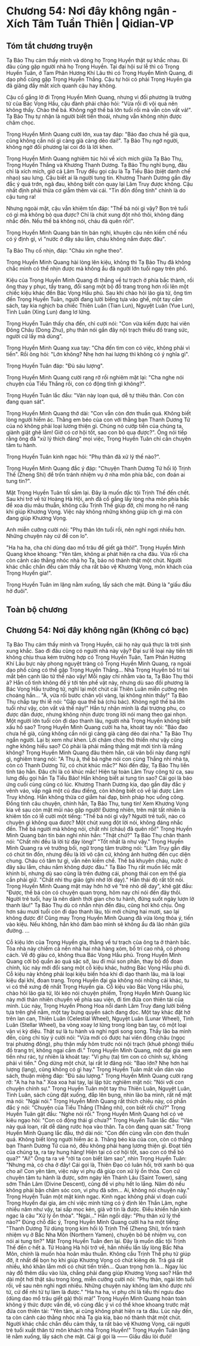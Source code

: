 # Chương 54: Nơi đây không ngân - Xích Tâm Tuần Thiên | Qidian-VP

## Tóm tắt chương truyện

Tạ Bảo Thụ cảm thấy mình và dòng họ Trọng Huyền thật sự khắc nhau. Đi đâu cũng gặp người nhà họ Trọng Huyền. Tại đại hội sư lễ thì có Trọng Huyền Tuân, ở Tam Phân Hương Khí Lâu thì có Trọng Huyền Minh Quang, đi dạo phố cũng gặp Trọng Huyền Thắng. Cậu tự hỏi có phải Trọng Huyền gia đã giăng đầy mắt xích quanh cậu hay không.

Cậu cố gắng lờ đi Trọng Huyền Minh Quang, nhưng vì đối phương là trưởng tử của Bác Vọng Hầu, cậu đành phải chào hỏi: "Vừa rồi đi vội quá nên không thấy. Chào thế bá. Không ngờ thế bá lớn tuổi rồi mà vẫn còn vất vả!". Tạ Bảo Thụ tự nhận là người biết tiến thoái, nhưng vẫn không nhịn được châm chọc.

Trọng Huyền Minh Quang cười lớn, xua tay đáp: "Bảo đao chưa hề già qua, cũng không cần nói gì càng già càng dẻo dai!". Tạ Bảo Thụ ngớ người, không ngờ đối phương lại coi đó là lời khen.

Trọng Huyền Minh Quang nghiêm túc hỏi về xích mích giữa Tạ Bảo Thụ, Trọng Huyền Thắng và Khương Thanh Dương. Tạ Bảo Thụ nghĩ bụng, đâu chỉ là xích mích, giờ cả Lâm Truy đều gọi cậu là Tạ Tiểu Bảo (biệt danh chế nhạo) sau lưng. Cậu biết ai là người tung tin. Khương Thanh Dương gần đây đắc ý quá trớn, ngã đau, không biết còn quay lại Lâm Truy được không. Cậu nhất định phải thừa cơ giẫm thêm vài cái. "Tin đồn đồng tính" chính là do cậu tung ra!

Nhưng ngoài mặt, cậu vẫn khiêm tốn đáp: "Thế bá nói gì vậy? Bọn trẻ tuổi có gì mà không bỏ qua được? Chỉ là chút xung đột nhỏ thôi, không đáng nhắc đến. Nếu thế bá không nói, cháu đã quên rồi!".

Trọng Huyền Minh Quang bán tín bán nghi, khuyên cậu nên kiềm chế nếu có ý định gì, vì "nước ở đây sâu lắm, cháu không nắm được đâu".

Tạ Bảo Thụ cố nhịn, đáp: "Cháu xin nghe theo".

Trọng Huyền Minh Quang hài lòng lên kiệu, không thì Tạ Bảo Thụ đã không chắc mình có thể nhịn được mà không ẩu đả người lớn tuổi ngay trên phố.

Kiệu của Trọng Huyền Minh Quang đi thẳng về tư trạch ở phía bắc thành, rồi ông thay y phục, tẩy trang, đổi sang một bộ đồ trang trọng hơn rồi lên một chiếc kiệu khác đến Bác Vọng Hầu phủ. Sau khi chào hỏi lão gia tử, ông tìm đến Trọng Huyền Tuân, người đang lười biếng tựa vào ghế, một tay cầm sách, tay kia nghịch ba chiếc Thiên Luân (Tian Lun), Nguyệt Luân (Yue Lun), Tinh Luân (Xing Lun) đang lơ lửng.

Trọng Huyền Tuân thấy cha đến, chỉ cười nói: "Con vừa kiếm được hai viên Đông Châu (Dong Zhu), phụ thân nói gần đây nội trạch thiếu đồ trang sức, người cứ lấy mà dùng".

Trọng Huyền Minh Quang xua tay: "Cha đến tìm con có việc, không phải vì tiền". Rồi ông hỏi: "Lớn không? Nhẹ hơn hai lượng thì không có ý nghĩa gì".

Trọng Huyền Tuân đáp: "Đủ sáu lượng".

Trọng Huyền Minh Quang cười rạng rỡ rồi nghiêm mặt lại: "Cha nghe nói chuyện của Tiểu Thắng rồi, con có động tĩnh gì không?".

Trọng Huyền Tuân lắc đầu: "Ván này loạn quá, dễ tự thiêu thân. Con còn đang quan sát".

Trọng Huyền Minh Quang thở dài: "Con vẫn còn đơn thuần quá. Không biết lòng người hiểm ác. Thằng em béo của con với thằng bạn Thanh Dương Tử của nó không phải loại lương thiện gì. Chúng nó cướp tiền của chúng ta, giành giật ghê lắm! Giờ có cơ hội tốt, sao con bỏ qua được?". Ông nói tiếp rằng ông đã "xử lý thích đáng" mọi việc, Trọng Huyền Tuân chỉ cần chuyên tâm tu hành.

Trọng Huyền Tuân kinh ngạc hỏi: "Phụ thân đã xử lý thế nào?".

Trọng Huyền Minh Quang đắc ý đáp: "Chuyện Thanh Dương Tử hối lộ Trịnh Thế (Zheng Shi) để trốn tránh nhiệm vụ ở nha môn phía bắc, con đoán ai tung tin?".

Mặt Trọng Huyền Tuân tối sầm lại. Đây là muốn đắc tội Trịnh Thế đến chết. Sau khi trở về từ Hoàng Hà Hội, anh đã cố gắng lấy lòng nha môn phía bắc để xoa dịu mâu thuẫn, không cầu Trịnh Thế giúp đỡ, chỉ mong họ nể nang khi giúp Khương Vọng. Việc này không những không giúp ích gì mà còn đang giúp Khương Vọng.

Anh miễn cưỡng cười nói: "Phụ thân lớn tuổi rồi, nên nghỉ ngơi nhiều hơn. Những chuyện này cứ để con lo".

"Ha ha ha, cha chỉ dùng dao mổ trâu để giết gà thôi!". Trọng Huyền Minh Quang khoe khoang: "Yên tâm, không ai phát hiện ra cha đâu. Vừa rồi cha còn cảnh cáo thằng nhóc nhà họ Tạ, bảo nó thành thật một chút. Người khác chắc chắn đều cảm thấy cha rất bảo vệ Khương Vọng, môn khách của Trọng Huyền gia!".

Trọng Huyền Tuân im lặng nằm xuống, lấy sách che mặt. Đúng là "giấu đầu hở đuôi".

## Toàn bộ chương

## Chương 54: Nơi đây không ngân (Không có bạc)

Tạ Bảo Thụ cảm thấy mình và Trọng Huyền, cái họ này quả thực là trời sinh xung khắc.
Sao đi đâu cũng có người nhà này vậy?
Đại sư lễ loại này tiến tới không chịu thua kém trường hợp có Trọng Huyền Tuân, Tam Phân Hương Khí Lâu bực này phong nguyệt tràng có Trọng Huyền Minh Quang, ra ngoài dạo phố cũng có thể gặp Trọng Huyền Thắng...
Nhà Trọng Huyền bố trí tai mắt bên cạnh lão tử thế nào vậy! Mỗi ngày chỉ nhằm vào ta, Tạ Bảo Thụ thôi à?
Hắn cố tình không để ý tới tên phế vật này, nhưng dù sao đối phương là Bác Vọng Hầu trưởng tử, nghĩ lại một chút cái Thiên Luân miễn cưỡng nện choáng hắn...
"À, vừa rồi bước chân vội vàng, lại không nhìn thấy!" Tạ Bảo Thụ chắp tay thi lễ nói: "Gặp qua thế bá (chú bác). Không ngờ thế bá lớn tuổi như vậy, còn vất vả thế này!"
Hắn tự nhận mình là đại trượng phu, co được dãn được, nhưng không nhịn được trong lời nói mang theo gai nhọn.
Một người lớn tuổi còn đi dạo thanh lâu, người nhà Trọng Huyền không biết xấu hổ sao?
Trọng Huyền Minh Quang cười ha ha, khoát tay nói: "Bảo đao chưa hề già, cũng không cần nói gì càng già càng dẻo dai nha."
Tạ Bảo Thụ ngẩn người.
Lại bị xem như khen.
Lời châm chọc thô thiển như vậy cũng nghe không hiểu sao? Có phải là phải mắng thẳng mặt mới tính là mắng không?
Trọng Huyền Minh Quang đâu thèm hắn, cái vãn bối này đang nghĩ gì, nghiêm trang nói: "A Thụ à, thế bá nghe nói con cùng Thắng nhi nhà ta, còn có Thanh Dương Tử, có chút khúc mắc?"
Nói đến đây, Tạ Bảo Thụ liền tỉnh táo hẳn.
Đâu chỉ là có khúc mắc!
Hiện tại toàn Lâm Truy công tử ca, sau lưng đều gọi hắn Tạ Tiểu Bảo! Hắn không biết ai tung tin sao?
Cái gọi là báo ứng cuối cùng cũng có lúc.
Khương Thanh Dương kia, dạo gần đây đắc ý vênh váo, vấp ngã một cú đau điếng, còn không biết có về lại được Lâm Truy không.
Hắn không thừa cơ giẫm hai đạp, binh pháp học uổng công.
Đồng tính câu chuyện, chính hắn, Tạ Bảo Thụ, tung tin!
Xem Khương Vọng kia về sau còn mặt mũi nào gặp người!
Đương nhiên, trên mặt tất nhiên là khiêm tốn có lễ cười một tiếng: "Thế bá nói gì vậy? Người trẻ tuổi, nào có chuyện gì không qua được? Một chút xung đột lời nói, không đáng nhắc đến. Thế bá người mà không nói, chất nhi (cháu) đã quên rồi!"
Trọng Huyền Minh Quang bán tín bán nghi nhìn hắn: "Thật chứ?"
Tạ Bảo Thụ chân thành nói: "Chất nhi đều là lời từ đáy lòng!"
"Tốt nhất là như vậy." Trọng Huyền Minh Quang ra vẻ trưởng bối, ngữ trọng tâm trường nói: "Lâm Truy gần đây có chút tin đồn, nhưng đều là lời vô căn cứ, không ảnh hưởng đến cục diện chung. Cháu có tâm tư gì, vẫn nên kiềm chế. Thế bá khuyên cháu, nước ở đây sâu lắm, cháu nắm không được đâu."
Tạ Bảo Thụ rất muốn liếc mắt khinh bỉ, nhưng dù sao cũng là trên đường cái, phong thái con em thế gia cần phải giữ.
"Chất nhi thụ giáo (ghi nhớ lời dạy)." Hắn thái độ rất tốt nói.
Trọng Huyền Minh Quang mặt mày hớn hở vẻ "trẻ nhỏ dễ dạy", khẽ gật đầu: "Được, thế bá còn có chuyện quan trọng, hôm nay chỉ nói đến đây thôi. Người trẻ tuổi, hay là nên dành thời gian cho tu hành, đừng suốt ngày lượn lờ thanh lâu!"
Tạ Bảo Thụ dù có nhẫn nhịn đến đâu, cũng hơi khó chịu.
Ông hơn sáu mươi tuổi còn đi dạo thanh lâu, tôi mới chừng hai mươi, sao lại không được đi!
Cũng may Trọng Huyền Minh Quang đã vừa lòng thỏa ý, tiến vào kiệu.
Nếu không, hắn khó đảm bảo mình sẽ không ẩu đả lão nhân giữa đường.
...

Cỗ kiệu lớn của Trọng Huyền gia, thẳng về tư trạch của ông ta ở thành bắc.
Tòa nhà này chiếm cả nền nhà hai nhà hàng xóm, bố trí cao nhã, có phong cách. Về độ giàu có, không thua Bác Vọng Hầu phủ.
Trọng Huyền Minh Quang cởi bộ quần áo quá sặc sỡ, lau đi mùi son phấn, thay bộ đồ đoan chính, lúc này mới đổi sang một cỗ kiệu khác, hướng Bác Vọng Hầu phủ đi.
Cỗ kiệu này không phải loại kiệu biến hóa khi đi dạo thanh lâu, mà là loại kiệu đại khí, đoan trang.
Trọng Huyền đại gia không nói những cái khác, tu vi có thể xưng đệ nhất Trọng Huyền gia.
Cỗ kiệu vào Bác Vọng Hầu phủ, chào hỏi lão gia tử, lôi kéo nói chuyện phiếm, Trọng Huyền Minh Quang lúc này mới thản nhiên chuyển về phía sau viện, đi tìm đứa con thiên tài của mình.
Lúc này, Trọng Huyền Phong Hoa nổi danh Lâm Truy đang lười biếng tựa trên ghế nằm, một tay bưng quyển sách đang đọc. Một tay khác đặt hờ trên lan can, Thiên Luân (Celestial Wheel), Nguyệt Luân (Lunar Wheel), Tinh Luân (Stellar Wheel), ba vòng xoay lơ lửng trong lòng bàn tay, có một loại vận vị kỳ diệu.
Thật sự là tu hành và nghỉ ngơi song song.
Thấy lão ba mình đến, cũng chỉ tùy ý cười nói: "Vừa mới có được hai viên đông châu (ngọc trai phương đông), phụ thân mấy hôm trước nói nội trạch (khuê phòng) thiếu đồ trang trí, không ngại cầm đi."
Trọng Huyền Minh Quang, một đại gia xem tiền như rác, tự nhiên là khoát tay: "Vi phụ (ta) tìm con có chính sự, không phải vì tiền."
Ông dừng một chút, lại rất lơ đãng nói: "Bao lớn? Nhẹ hơn hai lượng (lạng), cũng không có gì hay."
Trọng Huyền Tuân mắt vẫn dán vào sách, thuận miệng đáp: "Đủ sáu lượng."
Trọng Huyền Minh Quang cười rạng rỡ: "A ha ha ha."
Xoa xoa hai tay, lại lập tức nghiêm mặt nói: "Nói với con chuyện chính sự."
Trọng Huyền Tuân một tay thu Thiên Luân, Nguyệt Luân, Tinh Luân, sách cũng đặt xuống, đắp lên bụng, nhìn lão ba mình, rất nể mặt mà nói: "Ngài nói."
Trọng Huyền Minh Quang rất thích chiêu này, có phần đắc ý nói: "Chuyện của Tiểu Thắng (Thắng nhi), con biết rồi chứ?"
Trọng Huyền Tuân gật đầu: "Nghe nói rồi."
Trọng Huyền Minh Quang hơi có vẻ kiêu ngạo hỏi: "Con có động thái gì chưa?"
Trọng Huyền Tuân lắc đầu: "Ván này quá loạn, rất dễ dàng rước họa vào thân. Ta còn đang quan sát."
Trọng Huyền Minh Quang lắc đầu, thở dài nói: "Con đến cùng vẫn còn đơn thuần quá. Không biết lòng người hiểm ác à. Thằng béo kia của con, còn có thằng bạn Thanh Dương Tử của nó, đều không phải hạng lương thiện gì. Đoạt tiền của chúng ta, ra tay hung hăng! Hiện tại có cơ hội tốt, sao con có thể bỏ qua?"
"Ai!"
Ông ta ra vẻ "rời ta con biết làm sao", nhìn Trọng Huyền Tuân: "Nhưng mà, có cha ở đây! Cái gọi là, Thiên Đạo có luân hồi, trời xanh bỏ qua cho ai! Con yên tâm, việc này vi phụ đã giúp con xử lý ổn thỏa. Con cứ chuyên tâm tu hành là được, sớm ngày lên Thánh Lâu (Saint Tower), sáng sớm Thần Lâm (Divine Descent), cũng để vi phụ hết lo lắng. Năm đó nếu không phải bận chăm sóc con, vi phụ đã sớm... Ai, không nói chuyện này."
Trọng Huyền Tuân một mặt kinh ngạc.
Kinh ngạc không phải vì đoạn cuối Trọng Huyền đại gia, ám chỉ việc mình từng có ý định lên Thần Lâm, nghe nhiều năm như vậy, tai sắp mọc kén, giả vờ tin là được.
Điều khiến hắn kinh ngạc là câu "Xử lý ổn thỏa".
"Ngài..." Hắn ngồi dậy: "Phụ thân xử lý thế nào?"
Đúng chỗ đắc ý, Trọng Huyền Minh Quang cười ha ha một tiếng: "Thanh Dương Tử dùng trọng kim hối lộ Trịnh Thế (Zheng Shi), trốn tránh nhiệm vụ ở Bắc Nha Môn (Northern Yamen), chuyện bỏ bê nhiệm vụ, con nói ai tung tin?"
Mặt Trọng Huyền Tuân đen lại.
Đây là muốn đắc tội Trịnh Thế đến c·hết à.
Từ Hoàng Hà hội trở về, hắn nhiều lần lấy lòng Bắc Nha Môn, chính là muốn hòa hoãn mâu thuẫn. Không cầu Trịnh Thế phụ tử giúp đỡ, ít nhất để bọn họ khi giúp Khương Vọng có chút kiêng dè. Trả giá rất nhiều, khó khăn lắm mới có chút tiến triển...
Quan trọng hơn là... Ngay lúc này đổ thêm dầu vào lửa, chẳng phải đang giúp Khương Vọng sao?
Hắn thở dài một hơi thật sâu trong lòng, miễn cưỡng cười nói: "Phụ thân, ngài lớn tuổi rồi, về sau nên nghỉ ngơi nhiều. Những chuyện này không làm khó được nhi tử, cứ để nhi tử tự làm là được."
"Ha ha ha, vi phụ chỉ là tiểu thí ngưu đao (dùng dao mổ trâu giết gà) thôi mà!"
Trọng Huyền Minh Quang hoàn toàn không ý thức được vấn đề, vô cùng đắc ý vì có thể khoe khoang trước mặt đứa con thiên tài: "Yên tâm, ai cũng không phát hiện ra ta đâu. Lúc nãy đến, ta còn cảnh cáo thằng nhóc nhà Tạ gia kia, bảo nó thành thật một chút. Người khác chắc chắn đều cảm thấy, ta rất bảo vệ Khương Vọng, cái người trẻ tuổi xuất thân từ môn khách nhà Trọng Huyền!"
Trọng Huyền Tuân lặng lẽ nằm xuống, lấy sách che mặt.
Cái gì gọi là ——
Giấu đầu lòi đuôi!